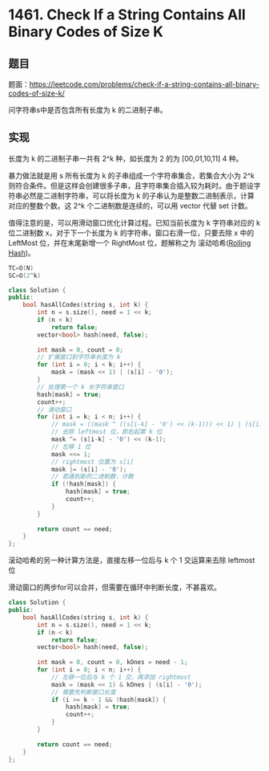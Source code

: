 # 1461. Check If a String Contains All Binary Codes of Size K

## 题目

题面：https://leetcode.com/problems/check-if-a-string-contains-all-binary-codes-of-size-k/

问字符串s中是否包含所有长度为 k 的二进制子串。

## 实现

长度为 k 的二进制子串一共有 2^k 种，如长度为 2 的为 [00,01,10,11] 4 种。

暴力做法就是用 s 所有长度为 k 的子串组成一个字符串集合，若集合大小为 2^k 则符合条件。但是这样会创建很多子串，且字符串集合插入较为耗时。由于题设字符串必然是二进制字符串，可以将长度为 k 的子串认为是整数二进制表示，计算对应的整数个数。这 2^k 个二进制数是连续的，可以用 vector 代替 set 计数。

值得注意的是，可以用滑动窗口优化计算过程。已知当前长度为 k 字符串对应的 k 位二进制数 x，对于下一个长度为 k 的字符串，窗口右滑一位，只要去除 x 中的 LeftMost 位，并在末尾新增一个 RightMost 位，题解称之为 滚动哈希([Rolling Hash](https://en.wikipedia.org/wiki/Rolling_hash))。

``` c++
TC=O(N)
SC=O(2^k)

class Solution {
public:
    bool hasAllCodes(string s, int k) {
        int n = s.size(), need = 1 << k;
        if (n < k)
            return false;
        vector<bool> hash(need, false);
        
        int mask = 0, count = 0;
        // 扩展窗口到字符串长度为 k
        for (int i = 0; i < k; i++) {
            mask = (mask << 1) | (s[i] - '0');
        }
        // 处理第一个 k 长字符串窗口
        hash[mask] = true;
        count++;
        // 滑动窗口
        for (int i = k; i < n; i++) {
            // mask = ((mask ^ ((s[i-k] - '0') << (k-1))) << 1) | (s[i] - '0');
            // 去除 leftmost 位，即右起第 k 位
            mask ^= (s[i-k] - '0') << (k-1);
            // 左移 1 位
            mask <<= 1;
            // rightmost 位置为 s[i]
            mask |= (s[i] - '0');
            // 若遇到新的二进制数，计数
            if (!hash[mask]) {
                hash[mask] = true;
                count++;
            }
        }
        
        return count == need;
    }
};
```

滚动哈希的另一种计算方法是，直接左移一位后与 k 个 1 交运算来去除 leftmost 位

滑动窗口的两步for可以合并，但需要在循环中判断长度，不甚喜欢。

``` c++
class Solution {
public:
    bool hasAllCodes(string s, int k) {
        int n = s.size(), need = 1 << k;
        if (n < k)
            return false;
        vector<bool> hash(need, false);
        
        int mask = 0, count = 0, kOnes = need - 1;
        for (int i = 0; i < n; i++) {
            // 左移一位后与 k 个 1 交，再添加 rightmost
            mask = (mask << 1) & kOnes | (s[i] - '0');
            // 需要先判断窗口长度
            if (i >= k - 1 && !hash[mask]) {
                hash[mask] = true;
                count++;
            }
        }
        
        return count == need;
    }
};
```
